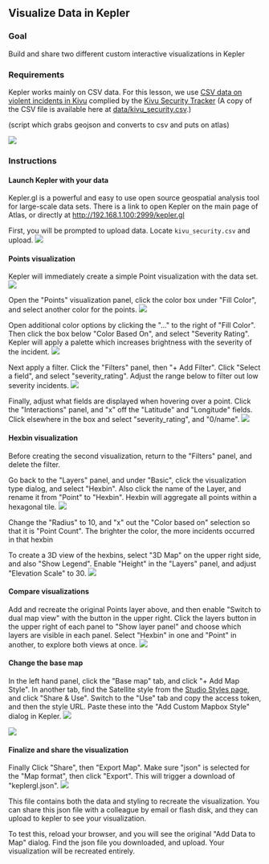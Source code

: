 ## Visualize Data in Kepler

### Goal

Build and share two different custom interactive visualizations in Kepler

### Requirements

Kepler works mainly on CSV data. For this lesson, we use [CSV data on violent incidents in Kivu](
https://github.com/OSU-Battelle-Center/DRC-Ebola-Conflict/blob/master/Data/kivu_security.csv) complied by the [Kivu Security Tracker](https://github.com/OSU-Battelle-Center/DRC-Ebola-Conflict/wiki/Dataset:-Violent-conflict-in-the-region) (A copy of the CSV file is available here at [data/kivu_security.csv](./data/kivu_security.csv).)


(script which grabs geojson and converts to csv and puts on atlas)

![](assets/images/kepler-nethope.png)

### Instructions

#### Launch Kepler with your data
Kepler.gl is a powerful and easy to use open source geospatial analysis tool for large-scale data sets. There is a link to open Kepler on the main page of Atlas, or directly at http://192.168.1.100:2999/kepler.gl


First, you will be prompted to upload data. Locate `kivu_security.csv` and upload.
![](assets/images/kepler-start.png)



#### Points visualization

Kepler will immediately create a simple Point visualization with the data set.
![](assets/images/kepler-points.png)

Open the "Points" visualization panel, click the color box under "Fill Color", and select another color for the points.
![](assets/images/kepler-fillcolor.png)

Open additional color options by clicking the "..." to the right of "Fill Color". Then click the box below "Color Based On", and select "Severity Rating". Kepler will apply a palette which increases brightness with the severity of the incident.
![](assets/images/kepler-severity.png)


Next apply a filter. Click the "Filters" panel, then "+ Add Filter". Click "Select a field", and select "severity_rating". Adjust the range below to filter out low severity incidents.
![](assets/images/kepler-filter.png)


Finally, adjust what fields are displayed when hovering over a point. Click the "Interactions" panel, and "x" off the "Latitude" and "Longitude" fields. Click elsewhere in the box and select "severity_rating", and "0/name".
![](assets/images/kepler-interaction.png)

#### Hexbin visualization

Before creating the second visualization, return to the "Filters" panel, and delete the filter.


Go back to the "Layers" panel, and under "Basic", click the visualization type dialog, and select "Hexbin". Also click the name of the Layer, and rename it from "Point" to "Hexbin". Hexbin will aggregate all points within a hexagonal tile.
![](assets/images/kepler-hexbin.png)

Change the "Radius" to 10, and "x" out the "Color based on" selection so that it is "Point Count". The brighter the color, the more incidents occurred in that hexbin


To create a 3D view of the hexbins, select "3D Map" on the upper right side, and also "Show Legend". Enable "Height" in the "Layers" panel, and adjust "Elevation Scale" to 30.
![](assets/images/kepler-3d.png)

#### Compare visualizations

Add and recreate the original Points layer above, and then enable "Switch to dual map view" with the button in the upper right. Click the layers button in the upper right of each panel to "Show layer panel" and choose which layers are visible in each panel. Select "Hexbin" in one and "Point" in another, to explore both views at once.
![](assets/images/kepler-dual.png)

#### Change the base map

In the left hand panel, click the "Base map" tab, and click "+ Add Map Style". In another tab, find the Satellite style from the [Studio Styles page](http://192.168.1.100:2999/studio/), and click "Share & Use". Switch to the "Use" tab and copy the access token, and then the style URL. Paste these into the "Add Custom Mapbox Style" dialog in Kepler.
![](assets/images/kepler-custom.png)

![](assets/images/kepler-satellite.png)

#### Finalize and share the visualization

Finally Click "Share", then "Export Map". Make sure "json" is selected for the "Map format", then click "Export". This will trigger a download of "keplergl.json".
![](assets/images/kepler-export.png)

This file contains both the data and styling to recreate the visualization. You can share this json file with a colleague by email or flash disk, and they can upload to kepler to see your visualization.

To test this, reload your browser, and you will see the original "Add Data to Map" dialog. Find the json file you downloaded, and upload. Your visualization will be recreated entirely.
